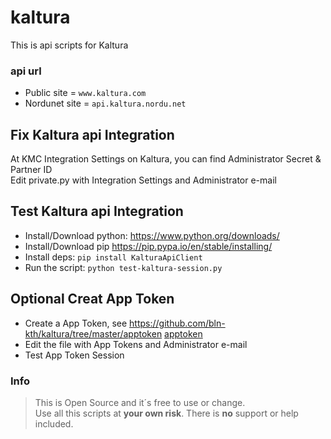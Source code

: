 # kaltura
This is api scripts for Kaltura

### api url
* Public site = `www.kaltura.com`
* Nordunet site = `api.kaltura.nordu.net`

## Fix Kaltura api Integration
At KMC Integration Settings on Kaltura, you can find Administrator Secret & Partner ID\
Edit private.py with Integration Settings and Administrator e-mail

## Test Kaltura api Integration
* Install/Download python:
https://www.python.org/downloads/
* Install/Download pip
https://pip.pypa.io/en/stable/installing/
* Install deps:
`pip install KalturaApiClient`
* Run the script:
`python test-kaltura-session.py`

## Optional Creat App Token
* Create a App Token, see https://github.com/bln-kth/kaltura/tree/master/apptoken
[apptoken](apptoken/)
* Edit the file with App Tokens and Administrator e-mail
* Test App Token Session 

### Info
>This is Open Source and it´s free to use or change.\
Use all this scripts at **your own risk**. There is **no** support or help included.
